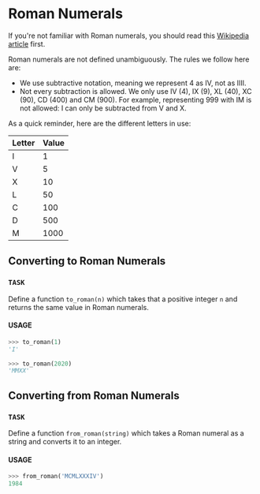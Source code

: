 # Roman Numerals

If you're not familiar with Roman numerals, you should read this [Wikipedia article](https://en.wikipedia.org/wiki/Roman_numerals) first.

Roman numerals are not defined unambiguously.
The rules we follow here are:

- We use subtractive notation, meaning we represent 4 as IV, not as IIII.
- Not every subtraction is allowed.
  We only use IV (4), IX (9), XL (40), XC (90), CD (400) and CM (900).
  For example, representing 999 with IM is not allowed: I can only be subtracted from V and X.

As a quick reminder, here are the different letters in use:

| Letter | Value |
| ------ | ----- |
| I      | 1     |
| V      | 5     |
| X      | 10    |
| L      | 50    |
| C      | 100   |
| D      | 500   |
| M      | 1000  |

## Converting to Roman Numerals

### `TASK`

Define a function `to_roman(n)` which takes that a positive integer `n` and returns the same value in Roman numerals.

#### USAGE

```python
>>> to_roman(1)
'I'

>>> to_roman(2020)
'MMXX'
```

## Converting from Roman Numerals

### `TASK`

Define a function `from_roman(string)` which takes a Roman numeral as a string and converts it to an integer.

#### USAGE

```python
>>> from_roman('MCMLXXXIV')
1984
```
